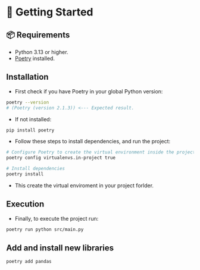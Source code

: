 # 🚀 Getting Started

## 📦 Requirements

- Python 3.13 or higher.
- [Poetry](https://python-poetry.org/docs/#installation) installed.

## Installation

- First check if you have Poetry in your global Python version:

```bash
poetry --version
# (Poetry (version 2.1.3)) <--- Expected result.
```

- If not installed:

```bash
pip install poetry
```

- Follow these steps to install dependencies, and run the project:

```bash
# Configure Poetry to create the virtual environment inside the project folder
poetry config virtualenvs.in-project true

# Install dependencies
poetry install
```

- This create the virtual enviroment in your project forlder. 

## Execution 

- Finally, to execute the project run:

```bash
poetry run python src/main.py 
```

## Add and install new libraries

```bash
poetry add pandas
```